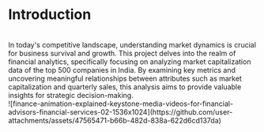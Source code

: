 # Introduction
<br>
In today's competitive landscape, understanding market dynamics is crucial for business survival and growth. This project delves into the realm of financial analytics, specifically focusing on analyzing market capitalization data of the top 500 companies in India. By examining key metrics and uncovering meaningful relationships between attributes such as market capitalization and quarterly sales, this analysis aims to provide valuable insights for strategic decision-making.
<br>
![finance-animation-explained-keystone-media-videos-for-financial-advisors-financial-services-02-1536x1024](https://github.com/user-attachments/assets/47565471-b66b-482d-838a-622d6cd137da)

